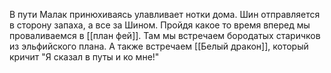 В пути Малак принюхиваясь улавливает нотки дома. Шин отправляется в сторону запаха, а все за Шином. Пройдя какое то время вперед мы проваливаемся в [[план фей]].
Там мы встречаем бородатых старичков из эльфийского плана.
А также встречаем [[Белый дракон]], который кричит "Я сказал в путы и ко мне!"

